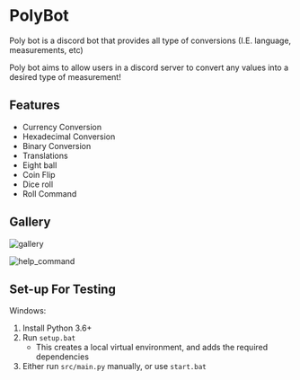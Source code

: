 # PolyBot
Poly bot is a discord bot that provides all type of conversions (I.E. language, measurements, etc)

Poly bot aims to allow users in a discord server to convert any values into a desired type of measurement!

## Features
- Currency Conversion
- Hexadecimal Conversion
- Binary Conversion
- Translations
- Eight ball
- Coin Flip
- Dice roll
- Roll Command

## Gallery
![gallery](https://media.discordapp.net/attachments/631249406775132182/799770724591468604/3443bba7bace8052f9f17eeabf15d653.png)

![help_command](https://cdn.discordapp.com/attachments/631249406775132182/799771101143498752/8fe54bc717cdd0cd489f164f149ac32f.png)

## Set-up For Testing
Windows:  
1. Install Python 3.6+
2. Run `setup.bat`
    - This creates a local virtual environment, and adds the required dependencies
3. Either run `src/main.py` manually, or use `start.bat`
